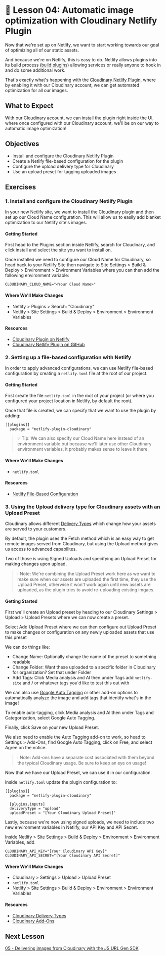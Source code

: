 # 📓 Lesson 04: Automatic image optimization with Cloudinary Netlify Plugin

Now that we're set up on Netlify, we want to start working towards our goal of optimizing all of our static assets.

And because we're on Netlify, this is easy to do. Netlify allows plugins into its build process ([build plugins](https://docs.netlify.com/integrations/build-plugins/)) allowing services or really anyone to hook in and do some additional work.

That's exactly what's happening with the [Cloudinary Netlify Plugin](https://github.com/colbyfayock/netlify-plugin-cloudinary), where by enabling it with our Cloudinary account, we can get automated optimization for all our images.

## What to Expect



With our Cloudinary account, we can install the plugin right inside the UI, where once configured with our Cloudinary account, we'll be on our way to automatic image optimization!

## Objectives
* Install and configure the Cloudinary Netlify Plugin
* Create a Netlify file-based configuration for the plugin
* Configure the upload delivery type for Cloudinary
* Use an upload preset for tagging uploaded images

## Exercises

### 1. Install and configure the Cloudinary Netlify Plugin

In your new Netlify site, we want to install the Cloudinary plugin and then set up our Cloud Name configuration. This will allow us to easily add blanket optimization to our Netlify site's images.

#### Getting Started

First head to the Plugins section inside Netlify, search for Cloudinary, and click install and select the site you want to install on.

Once installed we need to configure our Cloud Name for Cloudinary, so head back to your Netlify Site then navigate to Site Settings > Build & Deploy > Environment > Environment Variables where you can then add the following environment variable:

```
CLOUDINARY_CLOUD_NAME="<Your Cloud Name>"
```

#### Where We'll Make Changes
* Netlify > Plugins > Search: "Cloudinary"
* Netlify > Site Settings > Build & Deploy > Environment > Environment Variables

#### Resources
* [Cloudinary Plugin on Netlify](https://app.netlify.com/plugins/netlify-plugin-cloudinary/install)
* [Cloudinary Netlify Plugin on GitHub](https://github.com/colbyfayock/netlify-plugin-cloudinary)


### 2. Setting up a file-based configuration with Netlify

In order to apply advanced configurations, we can use Netlify file-based configuration by creating a `netlify.toml` file at the root of our project.

#### Getting Started

First create the file `netlify.toml` in the root of your project (or where you configured your project location in Netlify, by default the root).

Once that file is created, we can specify that we want to use the plugin by adding:

```
[[plugins]]
  package = "netlify-plugin-cloudinary"
```

> 💡 Tip: We can also specify our Cloud Name here instead of an environment variable but because we'll later use other Cloudinary environment variables, it probably makes sense to leave it there.

#### Where We'll Make Changes
* `netlify.toml`

#### Resources
* [Netlify File-Based Configuration](https://docs.netlify.com/configure-builds/file-based-configuration/)


### 3. Using the Upload delivery type for Cloudinary assets with an Upload Preset

Cloudinary allows different [Delivery Types](https://cloudinary.com/documentation/image_transformations#delivery_types) which change how your assets are served to your customers.

By default, the plugin uses the Fetch method which is an easy way to get remote images served from Cloudinary, but using the Upload method gives us access to advanced capabilites.

Two of those is using Signed Uploads and specifying an Upload Preset for making changes upon upload.

> ℹ️ Note: We're combining the Upload Preset work here as we want to make sure when our assets are uploaded the first time, they use the Upload Preset, otherwise it won't work again until new assets are uploaded, as the plugin tries to avoid re-uploading existing imgaes.

#### Getting Started

First we'll create an Upload preset by heading to our Cloudinary Settings > Upload > Upload Presets where we can now create a preset.

Select Add Upload Preset where we can then configure out Upload Preset to make changes or configuration on any newly uploaded assets that use this preset

We can do things like:
* Change Name: Optionally change the name of the preset to something readable
* Change Folder: Want these uploaded to a specific folder in Cloudinary for organization? Set that under Folder
* Add Tags: Click Media analysis and AI then under Tags add `netlify-site` and / or whatever tags you'd like to test this out with

We can also use [Google Auto Tagging](https://cloudinary.com/documentation/google_auto_tagging_addon) or other add-on options to automatically analyze the image and add tags that identify what's in the image!

To enable auto-tagging, click Media analysis and AI then under Tags and Categorization, select Google Auto Tagging.

Finally, click Save on your new Upload Preset.

We also need to enable the Auto Tagging add-on to work, so head to Settings > Add-Ons, find Google Auto Tagging, click on Free, and select Agree on the notice.

> ℹ️ Note: Add-ons have a separate cost associated with them beyond the typical Cloudinary usage. Be sure to keep an eye on usage!

Now that we have our Upload Preset, we can use it in our configuration.

Inside `netlify.toml` update the plugin configuration to:

```
[[plugins]]
  package = "netlify-plugin-cloudinary"

  [plugins.inputs]
  deliveryType = "upload"
  uploadPreset = "[Your Cloudinary Upload Preset]"
```

Lastly, because we're now using signed uploads, we need to include two new environment variables in Netlify, our API Key and API Secret.

Inside Netlify > Site Settings > Build & Deploy > Environment > Environment Variables, add:
```
CLOUDINARY_API_KEY="[Your Cloudinary API Key]"
CLOUDINARY_API_SECRET="[Your Cloudinary API Secret]"
```

#### Where We'll Make Changes
* Cloudinary > Settings > Upload > Upload Preset
* `netlify.toml`
* Netlify > Site Settings > Build & Deploy > Environment > Environment Variables

#### Resources
* [Cloudinary Delivery Types](https://cloudinary.com/documentation/image_transformations#delivery_types)
* [Cloudinary Add-Ons](https://cloudinary.com/addons)


## Next Lesson

[05 - Delivering images from Cloudinary with the JS URL Gen SDK](https://github.com/colbyfayock/media-ecommerce-workshop/blob/main/lessons/05%20-%20Delivering%20images%20from%20Cloudinary%20with%20the%20JS%20URL%20Gen%20SDK.md)
